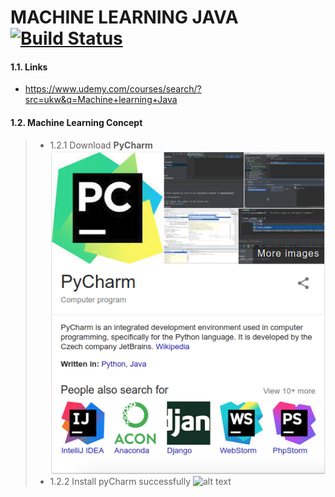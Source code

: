 # MACHINE LEARNING JAVA [![Build Status](https://travis-ci.org/nomensa/jquery.hide-show.svg)](https://travis-ci.org/nomensa/jquery.hide-show.svg?branch=master)
#### 1.1. Links
- https://www.udemy.com/courses/search/?src=ukw&q=Machine+learning+Java
#### 1.2. Machine Learning Concept
> - 1.2.1 Download **PyCharm**
![alt text](https://github.com/danisluis10/Machine-Learning-Java/blob/master/ai_001..png)
> - 1.2.2 Install pyCharm successfully
![alt text](https://github.com/danisluis10/Machine-Learning-Java/blob/master/ai_002..png)



